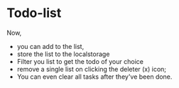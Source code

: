 # Todo-list

Now,

- you can add to the list,
- store the list to the localstorage
- Filter you list to get the todo of your choice
- remove a single list on clicking the deleter (x) icon;
- You can even clear all tasks after they've been done.
